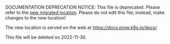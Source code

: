 DOCUMENTATION DEPRECATION NOTICE: This file is deprecated. Please refer to the
[new migrated
location](https://docs.prow.k8s.io/docs/components/plugins/updateconfig/).
Please do not edit this file; instead, make changes to the new location!

The new location is served on the web at
https://docs.prow.k8s.io/docs/.

This file will be deleted on 2022-11-30.

